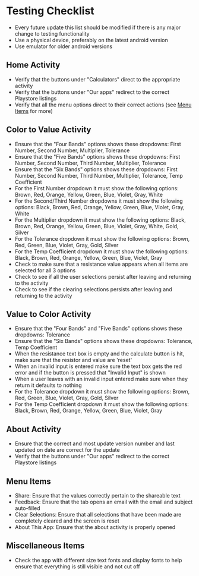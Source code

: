 # Testing Checklist
- Every future update this list should be modified if there is any major change to testing functionality
- Use a physical device, preferably on the latest android version
- Use emulator for older android versions

## Home Activity
- Verify that the buttons under "Calculators" direct to the appropriate activity
- Verify that the buttons under "Our apps" redirect to the correct Playstore listings
- Verify that all the menu options direct to their correct actions (see [Menu Items](#menu-items) for more)
## Color to Value Activity
- Ensure that the "Four Bands" options shows these dropdowns: First Number, Second Number, Multiplier, Tolerance
- Ensure that the "Five Bands" options shows these dropdowns: First Number, Second Number, Third Number, Multiplier, Tolerance 
- Ensure that the "Six Bands" options shows these dropdowns: First Number, Second Number, Third Number, Multiplier, Tolerance, Temp Coefficient
- For the First Number dropdown it must show the following options: Brown, Red, Orange, Yellow, Green, Blue, Violet, Gray, White
- For the Second/Third Number dropdowns it must show the following options: Black, Brown, Red, Orange, Yellow, Green, Blue, Violet, Gray, White
- For the Multiplier dropdown it must show the following options: Black, Brown, Red, Orange, Yellow, Green, Blue, Violet, Gray, White, Gold, Silver
- For the Tolerance dropdown it must show the following options: Brown, Red, Green, Blue, Violet, Gray, Gold, Silver
- For the Temp Coefficient dropdown it must show the following options: Black, Brown, Red, Orange, Yellow, Green, Blue, Violet, Gray
- Check to make sure that a resistance value appears when all items are selected for all 3 options
- Check to see if all the user selections persist after leaving and returning to the activity
- Check to see if the clearing selections persists after leaving and returning to the activity
## Value to Color Activity
- Ensure that the "Four Bands" and "Five Bands" options shows these dropdowns: Tolerance
- Ensure that the "Six Bands" options shows these dropdowns: Tolerance, Temp Coefficient
- When the resistance text box is empty and the calculate button is hit, make sure that the resistor and value are 'reset'
- When an invalid input is entered make sure the text box gets the red error and if the button is pressed that "Invalid Input" is shown
- When a user leaves with an invalid input entered make sure when they return it defaults to nothing
- For the Tolerance dropdown it must show the following options: Brown, Red, Green, Blue, Violet, Gray, Gold, Silver
- For the Temp Coefficient dropdown it must show the following options: Black, Brown, Red, Orange, Yellow, Green, Blue, Violet, Gray
## About Activity
- Ensure that the correct and most update version number and last updated on date are correct for the update
- Verify that the buttons under "Our apps" redirect to the correct Playstore listings
## Menu Items
- Share: Ensure that the values correctly pertain to the shareable text
- Feedback: Ensure that the tab opens an email with the email and subject auto-filled
- Clear Selections: Ensure that all selections that have been made are completely cleared and the screen is reset
- About This App: Ensure that the about activity is properly opened
## Miscellaneous Items
- Check the app with different size text fonts and display fonts to help ensure that everything is still visible and not cut off
